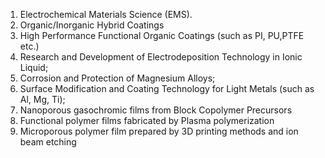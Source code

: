 1. Electrochemical Materials Science (EMS).
2. Organic/Inorganic Hybrid Coatings
3. High Performance Functional Organic Coatings (such as PI, PU,PTFE etc.)
4. Research and Development of Electrodeposition Technology in Ionic Liquid;
5. Corrosion and Protection of Magnesium Alloys;
6. Surface Modification and Coating Technology for Light Metals (such as Al, Mg, Ti);
7. Nanoporous gasochromic films from Block Copolymer Precursors
8. Functional polymer films fabricated by Plasma polymerization  
9. Microporous polymer film prepared by 3D printing methods and ion beam etching  
